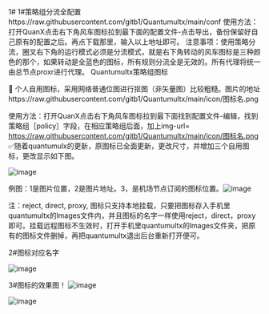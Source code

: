 1# 1#策略组分流全配置https://raw.githubusercontent.com/gitb1/Quantumultx/main/conf
使用方法：打开QuanX点击右下角风车图标拉到最下面的配置文件-点击导出，备份保留好自己原有的配置之后。再点下载那里，输入以上地址即可。
注意事项：使用策略分流，圈叉右下角的运行模式必须是分流模式，就是右下角转动的风车图标是三种颜色的那个，如果转动是全蓝色的图标，所有规则分流全是无效的。所有代理将统一由总节点proxr进行代理。
Quantumultx策略组图标

👤 个人自用图标，采用网络普通位图进行抠图（非矢量图）比较粗糙。图片的地址https://raw.githubusercontent.com/gitb1/Quantumultx/main/icon/图标名.png
   

使用方法：打开QuanX点击右下角风车图标拉到最下面找到配置文件-编辑，找到策略组［policy］字段，在相应策略组后面，加上img-url= https://raw.githubusercontent.com/gitb1/Quantumultx/main/icon/图标名.png 
✅随着quantumulx的更新，原图标已全面更新，更改尺寸，并增加三个自用图标，更改显示如下图。

![image](https://raw.githubusercontent.com/gitb1/Quantumultx/main/icon/x/2.JPEG)

例图：1是图片位置，2是图片地址。3，是机场节点订阅的图标位置。![image](https://raw.githubusercontent.com/gitb1/Quantumultx/main/icon/x/2020.2.JPEG)
  
注：reject, direct, proxy, 图标只支持本地挂载，只要把图标存入手机里quantumultx的lmages文件内，并且图标的名字一样使用reject，direct，proxy即可。挂载远程图标不生效时，打开手机里quantumultx的lmages文件夹，把原有的图标文件删掉，再把quantumultx退出后台重新打开便可。
 
2#图标对应名字

![image](https://raw.githubusercontent.com/gitb1/Quantumultx/main/icon/x/01.JPEG)


3#图标的效果图！
![image](https://raw.githubusercontent.com/gitb1/Quantumultx/main/icon/x/%233-01.JPEG)

![image](https://raw.githubusercontent.com/gitb1/Quantumultx/main/icon/x/%233-02.JPEG)


